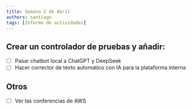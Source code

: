 ```yaml
---
title: Semana 2 de Abril
authors: santiago
tags: [Informe de actividades]
---
```


## Crear un controlador de pruebas y añadir:
- [ ] Pasar chatbot local a ChatGPT y DeepSeek
- [ ] Hacer corrector de texto automatico con IA para la plataforma interna

## Otros
- [ ] Ver las conferencias de AWS
